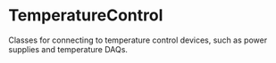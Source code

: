 # TemperatureControl
Classes for connecting to temperature control devices, such as power supplies and temperature DAQs. 
